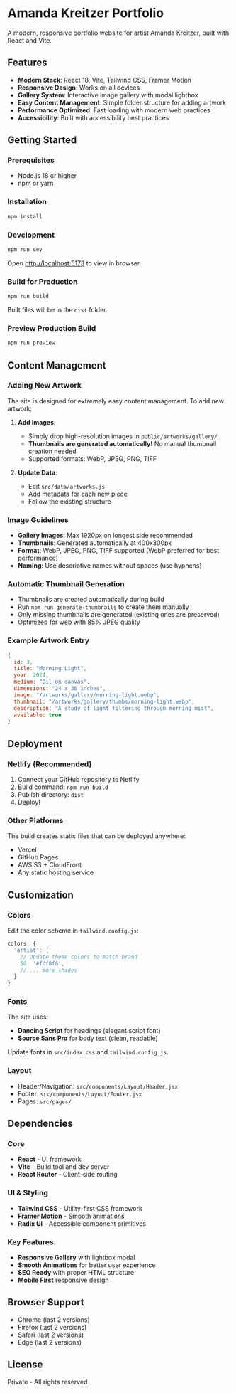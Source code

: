 # Amanda Kreitzer Portfolio

A modern, responsive portfolio website for artist Amanda Kreitzer, built with React and Vite.

## Features

- **Modern Stack**: React 18, Vite, Tailwind CSS, Framer Motion
- **Responsive Design**: Works on all devices
- **Gallery System**: Interactive image gallery with modal lightbox
- **Easy Content Management**: Simple folder structure for adding artwork
- **Performance Optimized**: Fast loading with modern web practices
- **Accessibility**: Built with accessibility best practices

## Getting Started

### Prerequisites

- Node.js 18 or higher
- npm or yarn

### Installation

```bash
npm install
```

### Development

```bash
npm run dev
```

Open [http://localhost:5173](http://localhost:5173) to view in browser.

### Build for Production

```bash
npm run build
```

Built files will be in the `dist` folder.

### Preview Production Build

```bash
npm run preview
```

## Content Management

### Adding New Artwork

The site is designed for extremely easy content management. To add new artwork:

1. **Add Images**:
   - Simply drop high-resolution images in `public/artworks/gallery/`
   - **Thumbnails are generated automatically!** No manual thumbnail creation needed
   - Supported formats: WebP, JPEG, PNG, TIFF

2. **Update Data**:
   - Edit `src/data/artworks.js`
   - Add metadata for each new piece
   - Follow the existing structure

### Image Guidelines

- **Gallery Images**: Max 1920px on longest side recommended
- **Thumbnails**: Generated automatically at 400x300px
- **Format**: WebP, JPEG, PNG, TIFF supported (WebP preferred for best performance)
- **Naming**: Use descriptive names without spaces (use hyphens)

### Automatic Thumbnail Generation

- Thumbnails are created automatically during build
- Run `npm run generate-thumbnails` to create them manually
- Only missing thumbnails are generated (existing ones are preserved)
- Optimized for web with 85% JPEG quality

### Example Artwork Entry

```javascript
{
  id: 3,
  title: "Morning Light",
  year: 2024,
  medium: "Oil on canvas",
  dimensions: "24 x 36 inches",
  image: "/artworks/gallery/morning-light.webp",
  thumbnail: "/artworks/gallery/thumbs/morning-light.webp",
  description: "A study of light filtering through morning mist",
  available: true
}
```

## Deployment

### Netlify (Recommended)

1. Connect your GitHub repository to Netlify
2. Build command: `npm run build`
3. Publish directory: `dist`
4. Deploy!

### Other Platforms

The build creates static files that can be deployed anywhere:
- Vercel
- GitHub Pages
- AWS S3 + CloudFront
- Any static hosting service

## Customization

### Colors

Edit the color scheme in `tailwind.config.js`:

```javascript
colors: {
  'artist': {
    // Update these colors to match brand
    50: '#fdf8f6',
    // ... more shades
  }
}
```

### Fonts

The site uses:
- **Dancing Script** for headings (elegant script font)
- **Source Sans Pro** for body text (clean, readable)

Update fonts in `src/index.css` and `tailwind.config.js`.

### Layout

- Header/Navigation: `src/components/Layout/Header.jsx`
- Footer: `src/components/Layout/Footer.jsx`
- Pages: `src/pages/`

## Dependencies

### Core
- **React** - UI framework
- **Vite** - Build tool and dev server
- **React Router** - Client-side routing

### UI & Styling
- **Tailwind CSS** - Utility-first CSS framework
- **Framer Motion** - Smooth animations
- **Radix UI** - Accessible component primitives

### Key Features
- **Responsive Gallery** with lightbox modal
- **Smooth Animations** for better user experience
- **SEO Ready** with proper HTML structure
- **Mobile First** responsive design

## Browser Support

- Chrome (last 2 versions)
- Firefox (last 2 versions)  
- Safari (last 2 versions)
- Edge (last 2 versions)

## License

Private - All rights reserved